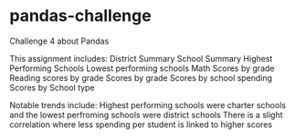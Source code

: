 # pandas-challenge
Challenge 4 about Pandas


This assignment includes:
District Summary
School Summary
Highest Performing Schools
Lowest performing schools
Math Scores by grade
Reading scores by grade
Scores by grade
Scores by school spending
Scores by School type

Notable trends include:
Highest performing schools were charter schools and the lowest perfroming schools were district schools
There is a slight correlation where less spending per student is linked to higher scores
